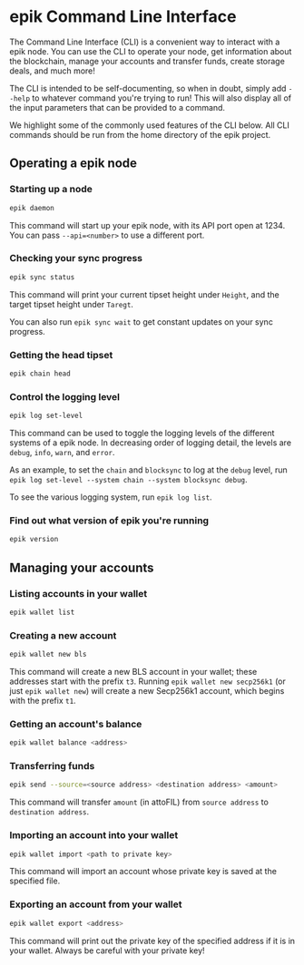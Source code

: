 # epik Command Line Interface

The Command Line Interface (CLI) is a convenient way to interact with
a epik node. You can use the CLI to operate your node,
get information about the blockchain,
manage your accounts and transfer funds,
create storage deals, and much more! 

The CLI is intended to be self-documenting, so when in doubt, simply add `--help`
to whatever command you're trying to run! This will also display all of the 
input parameters that can be provided to a command.

We highlight some of the commonly
used features of the CLI below.
All CLI commands should be run from the home directory of the epik project.

## Operating a epik node

### Starting up a node

```sh
epik daemon
```
This command will start up your epik node, with its API port open at 1234. 
You can pass `--api=<number>` to use a different port.

### Checking your sync progress

```sh
epik sync status
```
This command will print your current tipset height under `Height`, and the target tipset height
under `Taregt`. 

You can also run `epik sync wait` to get constant updates on your sync progress.

### Getting the head tipset

```sh
epik chain head
```

### Control the logging level

```sh
epik log set-level
```
This command can be used to toggle the logging levels of the different
systems of a epik node. In decreasing order
of logging detail, the levels are `debug`, `info`, `warn`, and `error`. 

As an example,
to set the `chain` and `blocksync` to log at the `debug` level, run 
`epik log set-level --system chain --system blocksync debug`. 

To see the various logging system, run `epik log list`.

### Find out what version of epik you're running

```sh
epik version
```

## Managing your accounts

### Listing accounts in your wallet

```sh
epik wallet list
``` 

### Creating a new account

```sh
epik wallet new bls
```
This command will create a new BLS account in your wallet; these
addresses start with the prefix `t3`. Running `epik wallet new secp256k1` 
(or just `epik wallet new`) will create
a new Secp256k1 account, which begins with the prefix `t1`.

### Getting an account's balance

```sh
epik wallet balance <address>
``` 

### Transferring funds 

```sh
epik send --source=<source address> <destination address> <amount>
``` 
This command will transfer `amount` (in attoFIL) from `source address` to `destination address`.

### Importing an account into your wallet

```sh
epik wallet import <path to private key>
``` 
This command will import an account whose private key is saved at the specified file.

### Exporting an account from your wallet

```sh
epik wallet export <address>
``` 
This command will print out the private key of the specified address
if it is in your wallet. Always be careful with your private key!
